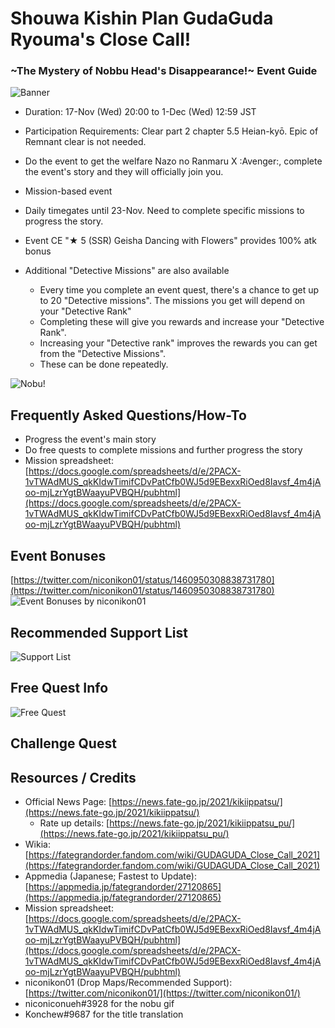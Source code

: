 # Shouwa Kishin Plan GudaGuda Ryouma's Close Call! 
### \~The Mystery of Nobbu Head's Disappearance!\~ Event Guide

![Banner](https://news.fate-go.jp/wp-content/uploads/2021/kikiippatsu_full_worla/top_banner.png)

- Duration: 17-Nov (Wed) 20:00 to 1-Dec (Wed) 12:59 JST
- Participation Requirements: Clear part 2 chapter 5.5 Heian-kyō. Epic of Remnant clear is not needed.


- Do the event to get the welfare Nazo no Ranmaru X :Avenger:, complete the event's story and they will officially join you.
- Mission-based event
- Daily timegates until 23-Nov. Need to complete specific missions to progress the story.
- Event CE "★ 5 (SSR) Geisha Dancing with Flowers" provides 100% atk bonus


- Additional "Detective Missions" are also available
  - Every time you complete an event quest, there's a chance to get up to 20 "Detective missions". The missions you get will depend on your "Detective Rank"
  - Completing these will give you rewards and increase your "Detective Rank".
  - Increasing your "Detective rank" improves the rewards you can get from the "Detective Missions".
  - These can be done repeatedly.

![Nobu!](https://cdn.discordapp.com/attachments/825747387825389589/910419166241112094/nobudermissinghead.gif)

## Frequently Asked Questions/How-To
- Progress the event's main story
- Do free quests to complete missions and further progress the story
- Mission spreadsheet: [https://docs.google.com/spreadsheets/d/e/2PACX-1vTWAdMUS_qkKIdwTimifCDvPatCfb0WJ5d9EBexxRiOed8Iavsf_4m4jAoo-mjLzrYgtBWaayuPVBQH/pubhtml](https://docs.google.com/spreadsheets/d/e/2PACX-1vTWAdMUS_qkKIdwTimifCDvPatCfb0WJ5d9EBexxRiOed8Iavsf_4m4jAoo-mjLzrYgtBWaayuPVBQH/pubhtml)

## Event Bonuses
[https://twitter.com/niconikon01/status/1460950308838731780](https://twitter.com/niconikon01/status/1460950308838731780)
![Event Bonuses by niconikon01](https://images-ext-1.discordapp.net/external/pTwYofI6v1f92y4C-2Rr0WXD5XmD3LPx5SoMLBZ_Wgo/https/pbs.twimg.com/media/FEZWFnGaQAAjJzq.jpg%3Alarge?width=620&height=671)
## Recommended Support List
![Support List](https://images-ext-2.discordapp.net/external/7V1LZrcr3ojQlspV6EGRIxuW3Utgs_YsYkxbKyelajc/https/pbs.twimg.com/media/FEZWG_IaQAo7Wxi.jpg%3Alarge)
## Free Quest Info
![Free Quest](https://images-ext-1.discordapp.net/external/U46vdHjqQQMDhT1Lom1OjmlavXE9n2sf_pVGbJwLtkg/https/pbs.twimg.com/media/FEZWBQlagAMJwKj.jpg%3Alarge?width=895&height=670)

## Challenge Quest


## Resources / Credits

- Official News Page: [https://news.fate-go.jp/2021/kikiippatsu/](https://news.fate-go.jp/2021/kikiippatsu/)
  - Rate up details: [https://news.fate-go.jp/2021/kikiippatsu_pu/](https://news.fate-go.jp/2021/kikiippatsu_pu/)
- Wikia: [https://fategrandorder.fandom.com/wiki/GUDAGUDA_Close_Call_2021](https://fategrandorder.fandom.com/wiki/GUDAGUDA_Close_Call_2021)
- Appmedia (Japanese; Fastest to Update): [https://appmedia.jp/fategrandorder/27120865](https://appmedia.jp/fategrandorder/27120865)
- Mission spreadsheet: [https://docs.google.com/spreadsheets/d/e/2PACX-1vTWAdMUS_qkKIdwTimifCDvPatCfb0WJ5d9EBexxRiOed8Iavsf_4m4jAoo-mjLzrYgtBWaayuPVBQH/pubhtml](https://docs.google.com/spreadsheets/d/e/2PACX-1vTWAdMUS_qkKIdwTimifCDvPatCfb0WJ5d9EBexxRiOed8Iavsf_4m4jAoo-mjLzrYgtBWaayuPVBQH/pubhtml)
- niconikon01 (Drop Maps/Recommended Support): [https://twitter.com/niconikon01/](https://twitter.com/niconikon01/)
- niconiconueh#3928 for the nobu gif
- Konchew#9687 for the title translation
